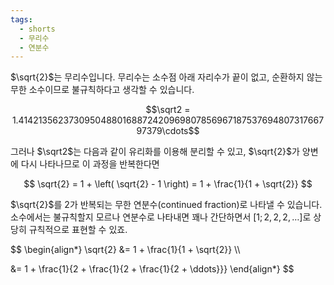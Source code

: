 ```yaml
---
tags:
  - shorts
  - 무리수
  - 연분수
---
```

$\sqrt{2}$는 무리수입니다. 무리수는 소수점 아래 자리수가 끝이 없고, 순환하지 않는 무한 소수이므로 불규칙하다고 생각할 수 있습니다.

$$\sqrt2 = 1.4142135623730950488016887242096980785696718753769480731766797379\cdots$$

그러나 $\sqrt2$는 다음과 같이 유리화를 이용해 분리할 수 있고, $\sqrt{2}$가 양변에 다시 나타나므로 이 과정을 반복한다면

$$
\sqrt{2} = 1 + \left( \sqrt{2} - 1 \right) = 1 + \frac{1}{1 + \sqrt{2}}
$$

$\sqrt{2}$를 $2$가 반복되는 무한 연분수(continued fraction)로 나타낼 수 있습니다. 소수에서는 불규칙할지 모르나 연분수로 나타내면 꽤나 간단하면서 $[1; 2, 2, 2, \ldots]$로 상당히 규칙적으로 표현할 수 있죠.

$$
\begin{align*}
\sqrt{2} &= 1 + \frac{1}{1 + \sqrt{2}} \\\\

&= 1 + \frac{1}{2 + \frac{1}{2 + \frac{1}{2 + \ddots}}}
\end{align*}
$$

